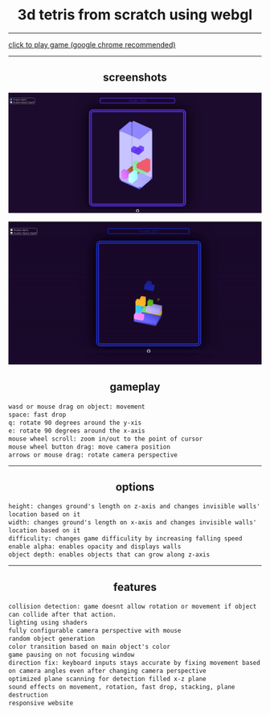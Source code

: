 <p align="center">
  <h1 align="center">3d tetris from scratch using webgl</h1>
</p>

---

<a href="https://github.com/unchanted/3dtetris">click to play game (google chrome recommended) </a>

---
<h2 align="center">screenshots</h2>

![](./ss/gamealpha.jpg)
<p align="center">
  <img src="./ss/camera.gif">
</p>

<h2 align="center">gameplay</h2>

    wasd or mouse drag on object: movement
    space: fast drop
    q: rotate 90 degrees around the y-xis
    e: rotate 90 degrees around the x-axis
    mouse wheel scroll: zoom in/out to the point of cursor 
    mouse wheel button drag: move camera position
    arrows or mouse drag: rotate camera perspective
---
<h2 align="center">options</h2>

    height: changes ground's length on z-axis and changes invisible walls' location based on it 
    width: changes ground's length on x-axis and changes invisible walls' location based on it 
    difficulity: changes game difficulity by increasing falling speed
    enable alpha: enables opacity and displays walls
    object depth: enables objects that can grow along z-axis
---
<h2 align="center">features</h2>

    collision detection: game doesnt allow rotation or movement if object can collide after that action.
    lighting using shaders
    fully configurable camera perspective with mouse
    random object generation
    color transition based on main object's color
    game pausing on not focusing window
    direction fix: keyboard inputs stays accurate by fixing movement based on camera angles even after changing camera perspective
    optimized plane scanning for detection filled x-z plane  
    sound effects on movement, rotation, fast drop, stacking, plane destruction
    responsive website 
    
  
